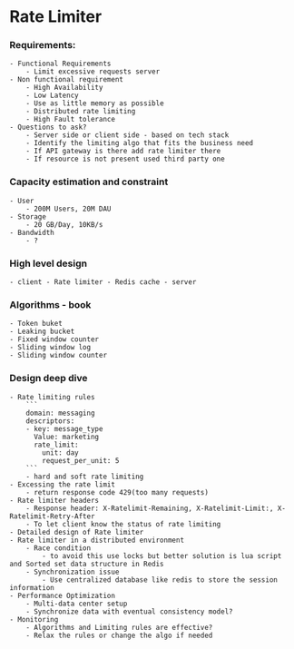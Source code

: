 # Rate Limiter

### Requirements:
    - Functional Requirements
        - Limit excessive requests server
    - Non functional requirement
        - High Availability
        - Low Latency
        - Use as little memory as possible
        - Distributed rate limiting
        - High Fault tolerance
    - Questions to ask?
        - Server side or client side - based on tech stack
        - Identify the limiting algo that fits the business need
        - If API gateway is there add rate limiter there
        - If resource is not present used third party one
### Capacity estimation and constraint
    - User
        - 200M Users, 20M DAU
    - Storage
        - 20 GB/Day, 10KB/s
    - Bandwidth
        - ?
### High level design
    - client - Rate limiter - Redis cache - server 

### Algorithms - book
    - Token buket
    - Leaking bucket
    - Fixed window counter
    - Sliding window log
    - Sliding window counter

### Design deep dive
    - Rate limiting rules
        ```
        domain: messaging
        descriptors:
        - key: message_type
          Value: marketing
          rate_limit:
            unit: day
            request_per_unit: 5
        ```
        - hard and soft rate limiting
    - Excessing the rate limit
        - return response code 429(too many requests) 
    - Rate limiter headers
        - Response header: X-Ratelimit-Remaining, X-Ratelimit-Limit:, X-Ratelimit-Retry-After
        - To let client know the status of rate limiting
    - Detailed design of Rate limiter
    - Rate limiter in a distributed environment
        - Race condition 
            - to avoid this use locks but better solution is lua script and Sorted set data structure in Redis
        - Synchronization issue
            - Use centralized database like redis to store the session information
    - Performance Optimization
        - Multi-data center setup
        - Synchronize data with eventual consistency model?
    - Monitoring
        - Algorithms and Limiting rules are effective?
        - Relax the rules or change the algo if needed

    
    